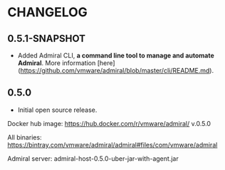 # CHANGELOG

## 0.5.1-SNAPSHOT

* Added Admiral CLI, **a command line tool to manage and automate Admiral**. More information [here] (https://github.com/vmware/admiral/blob/master/cli/README.md).

## 0.5.0

* Initial open source release.

Docker hub image: https://hub.docker.com/r/vmware/admiral/ v.0.5.0

All binaries: https://bintray.com/vmware/admiral/admiral#files/com/vmware/admiral

Admiral server: admiral-host-0.5.0-uber-jar-with-agent.jar